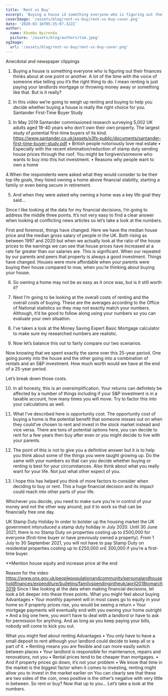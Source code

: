 ```yaml
---
title: 'Rent vs Buy'
excerpt: 'Buying a house id something everyone who is figuring out their finances thinks about at one point or another. A lot of the time with the voice of someone else telling you it’s the right thing to do. I mean renting is just paying your landlords mortgage or throwing money away or something like that. But is it really?'
coverImage: '/assets/blog/rent-vs-buy/rent-vs-buy-cover.png'
date: '2020-03-16T05:35:07.322Z'
author:
  name: Khumbo Nyirenda
  picture: '/assets/blog/authors/tim.jpeg'
ogImage:
  url: '/assets/blog/rent-vs-buy/rent-vs-buy-cover.png'
---
```


Anecdotal and newspaper clippings
1.	Buying a house is something everyone who is figuring out their finances thinks about at one point or another. A lot of the time with the voice of someone else telling you it’s the right thing to do. I mean renting is just paying your landlords mortgage or throwing money away or something like that. But is it really?

2.	In this video we’re going to weigh up renting and buying to help you decide whether buying a house is really the right choice for you.
Santander First-Time Buyer Study
3.	In May 2019 Santander commissioned research surveying 5,002 UK adults aged 18-40 years who don’t own their own property. The largest study of potential first-time buyers of its kind.
https://www.santander.co.uk/assets/s3fs-public/documents/santander-first-time-buyer-study.pdf 
•	British people notoriously love real estate
•	Especially with the recent elimination/reduction of stamp duty sending house prices through the roof. You might be forgiven/someone who wants to buy into this hot investment.
•	Reasons why people want to own a home

4.When the respondents were asked what they would consider to be their top life goals, they listed owning a home above financial stability, starting a family or even being secure in retirement.

5. And when they were asked why owning a home was a key life goal they said…

Since I like looking at the data for my financial decisions, I’m going to address the middle three points. It’s not very easy to find a clear answer when looking at conflicting news articles so let’s take a look at the numbers.

First and foremost, things have changed. Here we have the median house price and the median gross salary of people in the UK. Both rising as between 1997 and 2020 but when we actually look at the ratio of the house prices to the earnings we can see that house prices have increased at a rate far greater than our salaries are. This is significant. When our repeated by our parents and peers that property is always a good investment. Things have changed. Houses were more affordable when your parents were buying their house compared to now, when you’re thinking about buying your house.

6. So owning a home may not be as easy as it once was, but is it still worth it?
7. Next I’m going to be looking at the overall costs of renting and the overall costs of buying. These are the averages according to the Office of National statistics so they may not exactly match your numbers. Although, it’d be good to follow along using your numbers so you can evaluate your own situation.

8. I’ve taken a look at the Money Saving Expert Basic Mortgage calculator to make sure my researched numbers are realistic.
9. Now let’s balance this out to fairly compare our two scenarios.

Now knowing that we spent exactly the same over this 25-year period. One going purely into the house and the other going into a combination of rentals and an S&P investment. How much worth would we have at the end of a 25-year period.

Let’s break down those costs.

10. In all honesty, this is an oversimplification. Your returns can definitely be affected by a number of things including if your S&P investment is in a taxable account, how many times you will move. Try to factor this into your calculations as well.

11. What I’ve described here is opportunity cost. The opportunity cost of buying a home is the potential benefit that someone misses out on when they could’ve chosen to rent and invest in the stock market instead and vice versa. 
There are tons of potential options here, you can decide to rent for a few years then buy after even or you might decide to live with your parents.

12. The point of this is not to give you a definitive answer but it is to help you think about some of the things you were taught growing up. Do the same with your numbers so that can you decide whether buying or renting is best for your circumstances. Also think about what you really want for your life. Not just what other expect of you.
13. I hope this has helped you think of more factors to consider when deciding to buy or rent. This a huge financial decision and its impact could reach into other parts of your life.

Whichever you decide, you need to make sure you’re in control of your money and not the other way around, put it to work so that can be financially free one day.


UK Stamp Duty Holiday
In order to bolster up the housing market the UK government intoruduced a stamp duty holiday in July 2020. Until 30 June 2021, there is no Stamp Duty on properties costing up to £500,000 for everyone (first-time buyer or have previously owned a property). From 1 July to 30 September 2021, you will not have to pay Stamp Duty on residential properties costing up to £250,000 or£ 300,000 if you’re a first-time buyer.

**Mention house equity and increase price at the end

Reason for the video
https://www.ons.gov.uk/peoplepopulationandcommunity/personalandhouseholdfinances/expenditure/bulletins/familyspendingintheuk/april2018tomarch2019
Since I like looking at the data when making financial decisions, let look a bit deeper into these three points.
What you might feel about buying
Advantages
•	Your monthly payment will in most cases go to equity in your home so if property prices rise, you would be seeing a return
•	Your mortgage payments will eventually end with you owning your home outright
•	And a big one here, you won’t have to deal with a landlord or have to ask for permission for anything. And as long as you keep paying your bills, nobody will come to kick you out.

What you might feel about renting
Advantages
•	You only have to have a small deposit to rent although your landlord could decide to keep all or a part of it.
•	Renting means you are flexible and can more easily switch between places
•	Your landlord is responsible for maintenance, repairs and renovations, not you
•	Rental prices tend to be cheaper than mortgages.
•	And if property prices go down, it’s not your problem
•	We know that time in the market is the biggest factor when it comes to investing, renting might allow you to invest in the market earlier on
You can clearly see that these are two sides of the coin, ones positive is the other’s negative with very little in between. So rent or buy? Now that up to you… Let’s take a look at the numbers.

